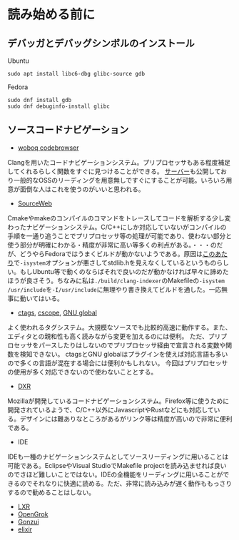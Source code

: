 # 読み始める前に
## デバッガとデバッグシンボルのインストール
Ubuntu
```
sudo apt install libc6-dbg glibc-source gdb
```
Fedora
```
sudo dnf install gdb
sudo dnf debuginfo-install glibc
```

## ソースコードナビゲーション
* [woboq codebrowser](https://github.com/woboq/woboq_codebrowser/)

Clangを用いたコードナビゲーションシステム。プリプロセッサもある程度補足してくれるらしく関数をすぐに見つけることができる。
[サーバー](https://code.woboq.org/)も公開しており一般的なOSSのリーディングを用意無しですぐにすることが可能。いろいろ用意が面倒な人はこれを使うのがいいと思われる。

* [SourceWeb](https://github.com/rprichard/sourceweb)

Cmakeやmakeのコンパイルのコマンドをトレースしてコードを解析する少し変わったナビゲーションシステム。C/C++にしか対応していないがコンパイルの手順を一通り追うことでプリプロセッサ等の処理が可能であり、使わない部分と使う部分が明確にわかる・精度が非常に高い等多くの利点がある。・・・のだが、どうやらFedoraではうまくビルドが動かないようである。原因は[このあたり](https://gcc.gnu.org/bugzilla/show_bug.cgi?id=70936)で```-isystem```オプションが悪さしてstdlib.hを見えなくしているというものらしい。もしUbuntu等で動くのならばそれで良いのだが動かなければ早々に諦めたほうが良さそう。ちなみに私は```./build/clang-indexer```のMakefileの```-isystem /usr/include```を```-I/usr/include```に無理やり書き換えてビルドを通した。一応無事に動いてはいる。

* [ctags](https://github.com/universal-ctags/ctags), [cscope](http://cscope.sourceforge.net/), [GNU global](https://www.gnu.org/software/global/)

よく使われるタグシステム。大規模なソースでも比較的高速に動作する。また、エディタとの親和性も高く読みながら変更を加えるのには便利。
ただ、プリプロセッサをパースしたりはしないのでプリプロセッサ経由で宣言される変数や関数を検知できない。
ctagsとGNU globalはプラグインを使えば対応言語も多いので多くの言語が混在する場合には便利かもしれない。
今回はプリプロセッサの使用が多く対応できないので使わないこととする。

* [DXR](https://github.com/mozilla/dxr)

Mozillaが開発しているコードナビゲーションシステム。Firefox等に使うために開発されているようで、C/C++以外にJavascriptやRustなどにも対応している。デザインには難ありなところがあるがリンク等は精度が高いので非常に便利である。

* IDE

IDEも一種のナビゲーションシステムとしてソースリーディングに用いることは可能である。EclipseやVisual StudioでMakefile projectを読み込ませれば良いのでさほど難しいことではない。IDEの全機能をリーディングに用いることができるのでそれなりに快適に読める。ただ、非常に読み込みが遅く動作ももっさりするので勧めることはしない。

* [LXR](http://sourceforge.net/projects/lxr)
* [OpenGrok](http://oracle.github.io/opengrok/)
* [Gonzui](http://gonzui.sourceforge.net/)
* [elixir](https://github.com/free-electrons/elixir)
